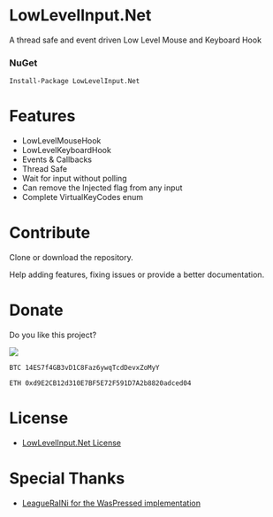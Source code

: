 # LowLevelInput.Net

A thread safe and event driven Low Level Mouse and Keyboard Hook

### NuGet

	Install-Package LowLevelInput.Net

# Features

- LowLevelMouseHook
- LowLevelKeyboardHook
- Events & Callbacks
- Thread Safe
- Wait for input without polling
- Can remove the Injected flag from any input
- Complete VirtualKeyCodes enum

# Contribute

Clone or download the repository.

Help adding features, fixing issues or provide a better documentation.

# Donate
Do you like this project?

[![](https://www.paypalobjects.com/en_US/i/btn/btn_donateCC_LG.gif)](https://www.paypal.com/cgi-bin/webscr?cmd=_s-xclick&hosted_button_id=YJDWMDUSM8KKQ)

```
BTC 14ES7f4GB3vD1C8Faz6ywqTcdDevxZoMyY

ETH 0xd9E2CB12d310E7BF5E72F591D7A2b8820adced04
```

# License

-  [LowLevelInput.Net License](https://github.com/michel-pi/LowLevelInput.Net/blob/master/LICENSE  "LowLevelInput.Net License")

# Special Thanks

-  [LeagueRaINi for the WasPressed implementation](https://github.com/LeagueRaINi  "LeagueRaINi for the WasPressed implementation")